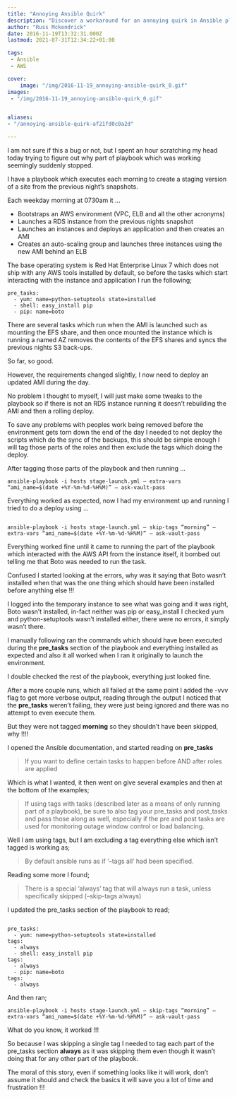 ```yaml
---
title: "Annoying Ansible Quirk"
description: "Discover a workaround for an annoying quirk in Ansible playbook execution. Learn why pre-tasks were ignored and how to ensure their execution."
author: "Russ Mckendrick"
date: 2016-11-19T13:32:31.000Z
lastmod: 2021-07-31T12:34:22+01:00

tags:
 - Ansible
 - AWS

cover:
    image: "/img/2016-11-19_annoying-ansible-quirk_0.gif" 
images:
 - "/img/2016-11-19_annoying-ansible-quirk_0.gif"


aliases:
- "/annoying-ansible-quirk-af21fd0c0a2d"

---
```


I am not sure if this a bug or not, but I spent an hour scratching my head today trying to figure out why part of playbook which was working seemingly suddenly stopped.

I have a playbook which executes each morning to create a staging version of a site from the previous night’s snapshots.

Each weekday morning at 0730am it …

- Bootstraps an AWS environment (VPC, ELB and all the other acronyms)
- Launches a RDS instance from the previous nights snapshot
- Launches an instances and deploys an application and then creates an AMI
- Creates an auto-scaling group and launches three instances using the new AMI behind an ELB

The base operating system is Red Hat Enterprise Linux 7 which does not ship with any AWS tools installed by default, so before the tasks which start interacting with the instance and application I run the following;

```
pre_tasks:
  - yum: name=python-setuptools state=installed
  - shell: easy_install pip
  - pip: name=boto
```

There are several tasks which run when the AMI is launched such as mounting the EFS share, and then once mounted the instance which is running a named AZ removes the contents of the EFS shares and syncs the previous nights S3 back-ups.

So far, so good.

However, the requirements changed slightly, I now need to deploy an updated AMI during the day.

No problem I thought to myself, I will just make some tweaks to the playbook so if there is not an RDS instance running it doesn’t rebuilding the AMI and then a rolling deploy.

To save any problems with peoples work being removed before the environment gets torn down the end of the day I needed to not deploy the scripts which do the sync of the backups, this should be simple enough I will tag those parts of the roles and then exclude the tags which doing the deploy.

After tagging those parts of the playbook and then running …

```
ansible-playbook -i hosts stage-launch.yml — extra-vars “ami_name=$(date +%Y-%m-%d-%H%M)” — ask-vault-pass
```

Everything worked as expected, now I had my environment up and running I tried to do a deploy using …

```

ansible-playbook -i hosts stage-launch.yml — skip-tags “morning” — extra-vars “ami_name=$(date +%Y-%m-%d-%H%M)” — ask-vault-pass
```

Everything worked fine until it came to running the part of the playbook which interacted with the AWS API from the instance itself, it bombed out telling me that Boto was needed to run the task.

Confused I started looking at the errors, why was it saying that Boto wasn’t installed when that was the one thing which should have been installed before anything else !!!

I logged into the temporary instance to see what was going and it was right, Boto wasn’t installed, in-fact neither was pip or easy_install I checked yum and python-setuptools wasn’t installed either, there were no errors, it simply wasn’t there.

I manually following ran the commands which should have been executed during the **pre_tasks** section of the playbook and everything installed as expected and also it all worked when I ran it originally to launch the environment.

I double checked the rest of the playbook, everything just looked fine.

After a more couple runs, which all failed at the same point I added the -vvv flag to get more verbose output, reading through the output I noticed that the **pre_tasks** weren’t failing, they were just being ignored and there was no attempt to even execute them.

But they were not tagged **morning** so they shouldn’t have been skipped, why !!!!

I opened the Ansible documentation, and started reading on **pre_tasks**

> If you want to define certain tasks to happen before AND after roles are applied

Which is what I wanted, it then went on give several examples and then at the bottom of the examples;

> If using tags with tasks (described later as a means of only running part of a playbook), be sure to also tag your pre_tasks and post_tasks and pass those along as well, especially if the pre and post tasks are used for monitoring outage window control or load balancing.

Well I am using tags, but I am excluding a tag everything else which isn’t tagged is working as;

> By default ansible runs as if ‘–tags all’ had been specified.

Reading some more I found;

> There is a special ‘always’ tag that will always run a task, unless specifically skipped (–skip-tags always)

I updated the pre_tasks section of the playbook to read;

```

pre_tasks:
  - yum: name=python-setuptools state=installed
tags:
  - always
  - shell: easy_install pip
tags:
  - always
  - pip: name=boto
tags:
  - always
```

And then ran;

```
ansible-playbook -i hosts stage-launch.yml — skip-tags “morning” — extra-vars “ami_name=$(date +%Y-%m-%d-%H%M)” — ask-vault-pass
```

What do you know, it worked !!!

So because I was skipping a single tag I needed to tag each part of the pre_tasks section **always** as it was skipping them even though it wasn’t doing that for any other part of the playbook.

The moral of this story, even if something looks like it will work, don’t assume it should and check the basics it will save you a lot of time and frustration !!!